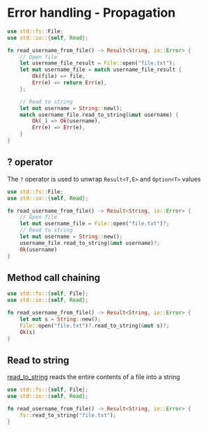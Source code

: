 # Error handling - Propagation

```rs
use std::fs::File;
use std::io::{self, Read};

fn read_username_from_file() -> Result<String, io::Error> {
    // Open file
    let username_file_result = File::open("file.txt");
    let mut username_file = match username_file_result {
        Ok(file) => file,
        Err(e) => return Err(e),
    };

    // Read to string
    let mut username = String::new();
    match username_file.read_to_string(&mut username) {
        Ok(_) => Ok(username),
        Err(e) => Err(e),
    }
}
```

## ? operator

The `?` operator is used to unwrap `Result<T,E>` and `Option<T>` values

```rs
use std::fs::File;
use std::io::{self, Read};

fn read_username_from_file() -> Result<String, io::Error> {
    // Open file
    let mut username_file = File::open("file.txt")?;
    // Read to string
    let mut username = String::new();
    username_file.read_to_string(&mut username)?;
    Ok(username)
}
```

## Method call chaining

```rs
use std::fs::{self, File};
use std::io::{self, Read};

fn read_username_from_file() -> Result<String, io::Error> {
    let mut s = String::new();
    File::open("file.txt")?.read_to_string(&mut s)?;
    Ok(s)
}
```

## Read to string

[read_to_string](https://doc.rust-lang.org/std/fs/fn.read_to_string.html)
reads the entire contents of a file into a string

```rs
use std::fs::{self, File};
use std::io::{self, Read};

fn read_username_from_file() -> Result<String, io::Error> {
    fs::read_to_string("file.txt");
}
```
